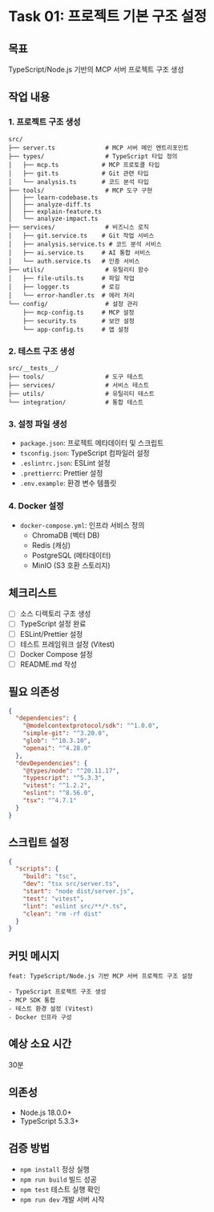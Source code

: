# Task 01: 프로젝트 기본 구조 설정

## 목표
TypeScript/Node.js 기반의 MCP 서버 프로젝트 구조 생성

## 작업 내용

### 1. 프로젝트 구조 생성
```
src/
├── server.ts              # MCP 서버 메인 엔트리포인트
├── types/                 # TypeScript 타입 정의
│   ├── mcp.ts            # MCP 프로토콜 타입
│   ├── git.ts            # Git 관련 타입
│   └── analysis.ts       # 코드 분석 타입
├── tools/                 # MCP 도구 구현
│   ├── learn-codebase.ts
│   ├── analyze-diff.ts
│   ├── explain-feature.ts
│   └── analyze-impact.ts
├── services/              # 비즈니스 로직
│   ├── git.service.ts    # Git 작업 서비스
│   ├── analysis.service.ts # 코드 분석 서비스
│   ├── ai.service.ts     # AI 통합 서비스
│   └── auth.service.ts   # 인증 서비스
├── utils/                 # 유틸리티 함수
│   ├── file-utils.ts     # 파일 작업
│   ├── logger.ts         # 로깅
│   └── error-handler.ts  # 에러 처리
└── config/                # 설정 관리
    ├── mcp-config.ts     # MCP 설정
    ├── security.ts       # 보안 설정
    └── app-config.ts     # 앱 설정
```

### 2. 테스트 구조 생성
```
src/__tests__/
├── tools/                 # 도구 테스트
├── services/              # 서비스 테스트
├── utils/                 # 유틸리티 테스트
└── integration/           # 통합 테스트
```

### 3. 설정 파일 생성
- `package.json`: 프로젝트 메타데이터 및 스크립트
- `tsconfig.json`: TypeScript 컴파일러 설정
- `.eslintrc.json`: ESLint 설정
- `.prettierrc`: Prettier 설정
- `.env.example`: 환경 변수 템플릿

### 4. Docker 설정
- `docker-compose.yml`: 인프라 서비스 정의
  - ChromaDB (벡터 DB)
  - Redis (캐싱)
  - PostgreSQL (메타데이터)
  - MinIO (S3 호환 스토리지)

## 체크리스트
- [ ] 소스 디렉토리 구조 생성
- [ ] TypeScript 설정 완료
- [ ] ESLint/Prettier 설정
- [ ] 테스트 프레임워크 설정 (Vitest)
- [ ] Docker Compose 설정
- [ ] README.md 작성

## 필요 의존성
```json
{
  "dependencies": {
    "@modelcontextprotocol/sdk": "^1.0.0",
    "simple-git": "^3.20.0",
    "glob": "^10.3.10",
    "openai": "^4.28.0"
  },
  "devDependencies": {
    "@types/node": "^20.11.17",
    "typescript": "^5.3.3",
    "vitest": "^1.2.2",
    "eslint": "^8.56.0",
    "tsx": "^4.7.1"
  }
}
```

## 스크립트 설정
```json
{
  "scripts": {
    "build": "tsc",
    "dev": "tsx src/server.ts",
    "start": "node dist/server.js",
    "test": "vitest",
    "lint": "eslint src/**/*.ts",
    "clean": "rm -rf dist"
  }
}
```

## 커밋 메시지
```
feat: TypeScript/Node.js 기반 MCP 서버 프로젝트 구조 설정

- TypeScript 프로젝트 구조 생성
- MCP SDK 통합
- 테스트 환경 설정 (Vitest)
- Docker 인프라 구성
```

## 예상 소요 시간
30분

## 의존성
- Node.js 18.0.0+
- TypeScript 5.3.3+

## 검증 방법
- `npm install` 정상 실행
- `npm run build` 빌드 성공
- `npm test` 테스트 실행 확인
- `npm run dev` 개발 서버 시작